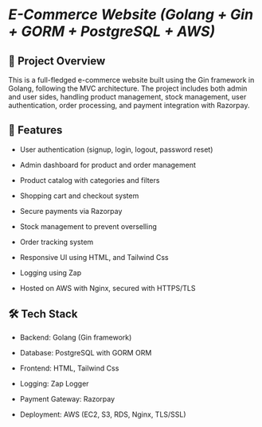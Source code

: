 # ***E-Commerce Website (Golang + Gin + GORM + PostgreSQL + AWS)***

## 📌 Project Overview

This is a full-fledged e-commerce website built using the Gin framework in Golang, following the MVC architecture. The project includes both admin and user sides, handling product management, stock management, user authentication, order processing, and payment integration with Razorpay.

## 🚀 Features

- User authentication (signup, login, logout, password reset)

- Admin dashboard for product and order management

- Product catalog with categories and filters

- Shopping cart and checkout system

- Secure payments via Razorpay

- Stock management to prevent overselling

- Order tracking system

- Responsive UI using HTML, and Tailwind Css

- Logging using Zap

- Hosted on AWS with Nginx, secured with HTTPS/TLS

## 🛠️ Tech Stack

- Backend: Golang (Gin framework)

- Database: PostgreSQL with GORM ORM

- Frontend: HTML, Tailwind Css

- Logging: Zap Logger

- Payment Gateway: Razorpay

- Deployment: AWS (EC2, S3, RDS, Nginx, TLS/SSL)
